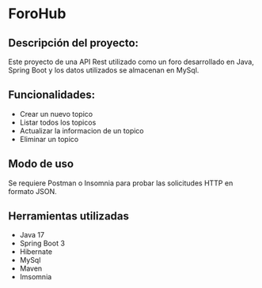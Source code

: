 <H1>ForoHub</H1>

## Descripción del proyecto:
Este proyecto de una API Rest utilizado como un foro desarrollado en Java, Spring Boot y los datos utilizados se almacenan en MySql.

## Funcionalidades:
* Crear un nuevo topico
* Listar todos los topicos
* Actualizar la informacion de un topico
* Eliminar un topico

## Modo de uso
Se requiere Postman o Insomnia para probar las solicitudes HTTP en formato JSON.

## Herramientas utilizadas
- Java 17
- Spring Boot 3
- Hibernate
- MySql
- Maven
- Imsomnia

